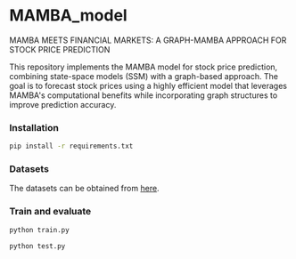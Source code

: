 # MAMBA_model
 MAMBA MEETS FINANCIAL MARKETS: A GRAPH-MAMBA APPROACH FOR STOCK PRICE PREDICTION

This repository implements the MAMBA model for stock price prediction, combining state-space models (SSM) with a graph-based approach. The goal is to forecast stock prices using a highly efficient model that leverages MAMBA's computational benefits while incorporating graph structures to improve prediction accuracy.

### Installation

```bash
pip install -r requirements.txt
```

### Datasets

The datasets can be obtained from [here](https://www.kaggle.com/datasets/ehoseinz/cnnpred-stock-market-prediction).

### Train and evaluate

```bash
python train.py
```

```bash
python test.py
```
